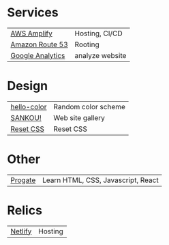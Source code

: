 # Services

|                                                                                        |                 |
| -------------------------------------------------------------------------------------- | --------------- |
| [AWS Amplify](https://aws.amazon.com/jp/getting-started/hands-on/host-static-website/) | Hosting, CI/CD  |
| [Amazon Route 53](https://aws.amazon.com/jp/route53/)                                  | Rooting         |
| [Google Analytics](https://analytics.google.com/analytics)                             | analyze website |

# Design

|                                                           |                     |
| --------------------------------------------------------- | ------------------- |
| [hello-color](https://jxnblk.github.io/hello-color)       | Random color scheme |
| [SANKOU!](https://sankoudesign.com/category/nice-layout/) | Web site gallery    |
| [Reset CSS](https://meyerweb.com/eric/tools/css/reset/)   | Reset CSS           |

# Other

|                                |                                    |
| ------------------------------ | ---------------------------------- |
| [Progate](https://prog-8.com/) | Learn HTML, CSS, Javascript, React |

# Relics

|                                     |         |
| ----------------------------------- | ------- |
| [Netlify](https://www.netlify.com/) | Hosting |
